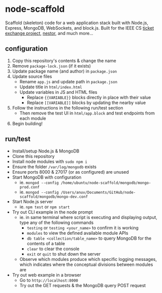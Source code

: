 # node-scaffold

Scaffold (skeleton) code for a web application stack built with Node.js, Express, MongoDB, WebSockets, and block.js.
Built for the IEEE CS [ticket exchange project](https://github.com/anuvgupta/ticket-xc-skel), [nestor](https://github.com/anuvgupta/nestor), and much more...

## configuration

1.  Copy this repository's contents & change the name
2.  Remove `package-lock.json` (if it exists)
3.  Update package name (and author) in `package.json`
4.  Update source files
    -   Rename `app.js` and update path in `package.json`
    -   Update title in `html/index.html`
    -   Update variables in JS and HTML files
        -   Replace `{{VARIABLE}}` blocks directly in place with their value
        -   Replace `[[VARIABLE]]` blocks by updating the nearby value
5.  Follow the instructions in the following run/test section
    -   Then remove the test UI in `html/app.block` and test endpoints from each module
6.  Begin building!

## run/test

-   Install/setup Node.js & MongoDB
-   Clone this repository
-   Install node modules with `sudo npm i`
-   Ensure the folder `/var/log/mongodb` exists
-   Ensure ports 8000 & 27017 (or as configured) are unused
-   Start MongoDB with configuration
    -   ie. `mongod --config /home/ubuntu/node-scaffold/mongodb/mongo-prod.conf`
    -   ie. `mongod --config /Users/anuv/Documents/GitHub/node-scaffold/mongodb/mongo-dev.conf`
-   Start Node.js server
    -   ie. `npm test` or `npm start`
-   Try out CLI example in the node prompt
    -   ie. in same terminal where script is executing and displaying output, type any of the following commands
        -   `testing` or `testing <your_name>` to confirm it is working
        -   `modules` to view the defined available module APIs
        -   `db table <collection/table_name>` to query MongoDB for the contents of a table
        -   `clear` to clear the console
        -   `exit` or `quit` to shut down the server
    -   Observe which modules produce which specific logging messages, which indicates where the conceptual divisions between modules are
-   Try out web example in a browser
    -   Go to `http://localhost:8000`
    -   Try out the GET requests & the MongoDB query POST request
